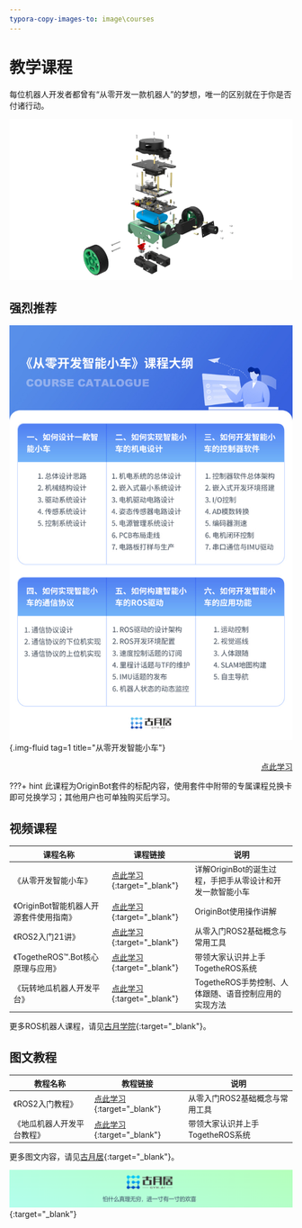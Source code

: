 ```yaml
---
typora-copy-images-to: image\courses
---
```


# **教学课程**

每位机器人开发者都曾有“从零开发一款机器人”的梦想，唯一的区别就在于你是否付诸行动。

![l8o7yytk09do](../../assets/img/courses/l8o7yytk09do.png)

## **强烈推荐**

![l92ec0sd0mlx](../../assets/img/courses/l92ec0sd0mlx.jpeg){.img-fluid tag=1 title="从零开发智能小车"}

<div style="text-align: right;">
    <a href="https://class.guyuehome.com/detail/p_6332a82ee4b0eca59c36826b/6" target="_blank" class="md-button md-button--primary">点此学习</a>
</div>

???+ hint
    此课程为OriginBot套件的标配内容，使用套件中附带的专属课程兑换卡即可兑换学习；其他用户也可单独购买后学习。



## **视频课程**

| 课程名称                                | 课程链接                                                     | 说明                                                      |
| --------------------------------------- | ------------------------------------------------------------ | --------------------------------------------------------- |
| 《从零开发智能小车》                    | [点此学习](https://class.guyuehome.com/detail/p_6332a82ee4b0eca59c36826b/6){:target="_blank"} | 详解OriginBot的诞生过程，手把手从零设计和开发一款智能小车 |
| 《OriginBot智能机器人开源套件使用指南》 | [点此学习](https://www.bilibili.com/video/BV1eg411a7A9/?spm_id_from=333.999.0.0&vd_source=c67aa749a53261eb7bdd22ba5b916d5f){:target="_blank"} | OriginBot使用操作讲解                                     |
| 《ROS2入门21讲》                        | [点此学习](https://class.guyuehome.com/detail/p_628f4288e4b01c509ab5bc7a/6){:target="_blank"} | 从零入门ROS2基础概念与常用工具                            |
| 《TogetheROS™.Bot核心原理与应用》           | [点此学习](https://class.guyuehome.com/search/TogetheROS){:target="_blank"} | 带领大家认识并上手TogetheROS系统                         |
| 《玩转地瓜机器人开发平台》            | [点此学习](https://developer.d-robotics.cc/coursecenter/){:target="_blank"} | TogetheROS手势控制、人体跟随、语音控制应用的实现方法     |



更多ROS机器人课程，请见[古月学院](https://class.guyuehome.com/){:target="_blank"}。



## **图文教程**

| 教程名称                     | 教程链接                                                  | 说明                              |
| ---------------------------- | --------------------------------------------------------- | --------------------------------- |
| 《ROS2入门教程》             | [点此学习](https://book.guyuehome.com/){:target="_blank"} | 从零入门ROS2基础概念与常用工具    |
| 《地瓜机器人开发平台教程》 | [点此学习](https://hhp.guyuehome.com/){:target="_blank"}  | 带领大家认识并上手TogetheROS系统 |



更多图文内容，请见[古月居](https://www.guyuehome.com/){:target="_blank"}。



[![图片1](../../assets/img/footer.png)](https://www.guyuehome.com/){:target="_blank"}

